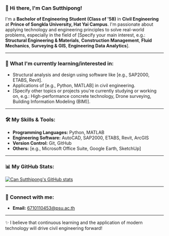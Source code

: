 ### 👋 Hi there, I'm Can Sutthipong!

I'm a **Bachelor of Engineering Student (Class of '58)** in **Civil Engineering** at **Prince of Songkla University, Hat Yai Campus**. I'm passionate about applying technology and engineering principles to solve real-world problems, especially in the field of [Specify your main interest, e.g.: **Structural Engineering & Materials**, **Construction Management**, **Fluid Mechanics**, **Surveying & GIS**, **Engineering Data Analytics**].

---

### 🚀 **What I'm currently learning/interested in:**

* Structural analysis and design using software like [e.g., SAP2000, ETABS, Revit].
* Applications of [e.g., Python, MATLAB] in civil engineering.
* [Specify other topics or projects you're currently studying or working on, e.g.: High-performance concrete technology, Drone surveying, Building Information Modeling (BIM)].

---

### 🛠️ **My Skills & Tools:**


* **Programming Languages:** Python, MATLAB
* **Engineering Software:** AutoCAD, SAP2000, ETABS, Revit, ArcGIS
* **Version Control:** Git, GitHub
* **Others:** [e.g., Microsoft Office Suite, Google Earth, SketchUp]

---

### 📊 **My GitHub Stats:**

[![Can Sutthipong's GitHub stats](https://github-readme-stats.vercel.app/api?username=**[YOUR_GITHUB_USERNAME]**&show_icons=true&theme=radical&hide_border=true&count_private=true)](https://github.com/anuraghazra/github-readme-stats)

---

### 📧 **Connect with me:**

* **Email:** 6710110453@psu.ac.th 

---

✨ I believe that continuous learning and the application of modern technology will drive civil engineering forward!
